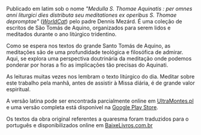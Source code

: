 Publicado em latim sob o nome *"Medulla S. Thomae Aquinatis : per omnes anni liturgici dies distributa seu meditationes ex operibus S. Thomae depromptae"* (*[WorldCat](https://www.worldcat.org/title/medulla-s-thomae-aquinatis-per-omnes-anni-liturgici-dies-distributa-seu-meditationes-ex-operibus-s-thomae-depromptae/oclc/757887571)*) pelo padre Dennis Mezárd. É uma coleção de escritos de São Tomás de Aquino, organizados para serem lidos e meditados durante o ano litúrgico tridentino.

Como se espera nos textos do grande Santo Tomás de Aquino, as meditações são de uma profundidade teológica e filosófica de admirar. Aqui, se explora uma perspectiva doutrinária da meditação onde podemos ponderar por horas a fio as implicações tão precisas do Aquinati.

As leituras muitas vezes nos lembram o texto litúrgico do dia. Meditar sobre este trabalho pela manhã, antes de assistir à Missa diária, é de grande valor espiritual.

A versão latina pode ser encontrada parcialmente online em [UltraMontes.pl](https://www.ultramontes.pl/medulla_s_thomae.htm) e uma versão completa está disponível na [Google Play Store](https://play.google.com/store/books/details/Denys_Mezard_Medulla_S_Thomae_Aquinatis_per_omnes?id=RJVtb_2KQ_4C).

Os textos da obra original referentes a quaresma foram traduzidos para o português e disponibilizados online em [BaixeLivros.com.br](https://www.baixelivros.com.br/religiao/meditacoes-para-a-quaresma-santo-tomas-de-aquino)
